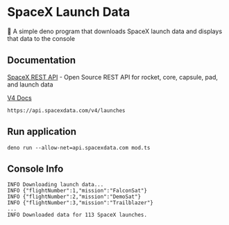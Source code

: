 # SpaceX Launch Data

🚀 A simple deno program that downloads SpaceX launch data and displays that data to the console

## Documentation

[SpaceX REST API](https://github.com/r-spacex/SpaceX-API) - Open Source REST API for rocket, core, capsule, pad, and launch data

[V4 Docs](https://github.com/r-spacex/SpaceX-API/blob/master/docs/v4/README.md)

```
https://api.spacexdata.com/v4/launches
```

## Run application

```
deno run --allow-net=api.spacexdata.com mod.ts
```

## Console Info

```
INFO Downloading launch data...
INFO {"flightNumber":1,"mission":"FalconSat"}
INFO {"flightNumber":2,"mission":"DemoSat"}
INFO {"flightNumber":3,"mission":"Trailblazer"}
...
INFO Downloaded data for 113 SpaceX launches.
```

